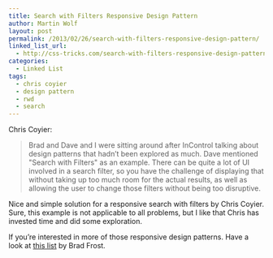 ```yaml
---
title: Search with Filters Responsive Design Pattern
author: Martin Wolf
layout: post
permalink: /2013/02/26/search-with-filters-responsive-design-pattern/
linked_list_url:
  - http://css-tricks.com/search-with-filters-responsive-design-pattern/
categories:
  - Linked List
tags:
  - chris coyier
  - design pattern
  - rwd
  - search
---
```

<p class="linked-list-quote-author">
  Chris Coyier:
</p>

> Brad and Dave and I were sitting around after InControl talking about design patterns that hadn&#8217;t been explored as much. Dave mentioned "Search with Filters" as an example. There can be quite a lot of UI involved in a search filter, so you have the challenge of displaying that without taking up too much room for the actual results, as well as allowing the user to change those filters without being too disruptive.

Nice and simple solution for a responsive search with filters by Chris Coyier. Sure, this example is not applicable to all problems, but I like that Chris has invested time and did some exploration.

If you&#8217;re interested in more of those responsive design patterns. Have a look at [this list][1] by Brad Frost.

 [1]: http://bradfrost.github.com/this-is-responsive/patterns.html